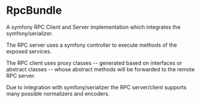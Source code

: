 RpcBundle
================================================================================

A symfony RPC Client and Server implementation which integrates the symfony/serializer.

The RPC server uses a symfony controller to execute methods of the exposed services.

The RPC client uses proxy classes -- generated based on interfaces or abstract classes
-- whose abstract methods will be forwarded to the remote RPC server.

Due to integration with symfony/serializer the RPC server/client supports many possible
normalizers and encoders.
